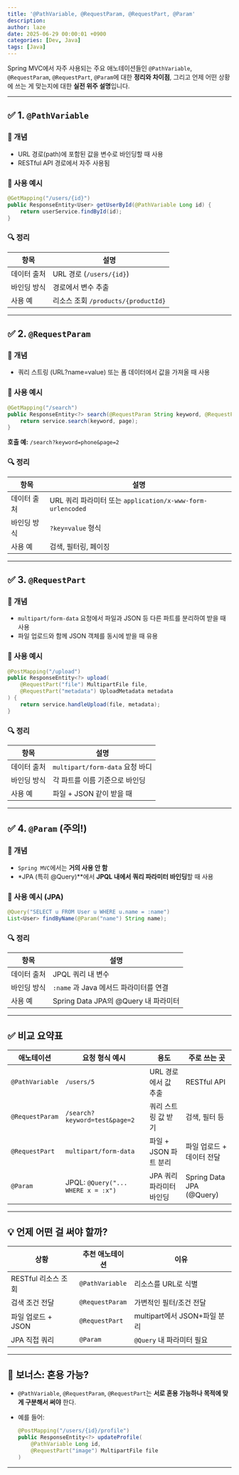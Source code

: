 ```yaml
---
title: '@PathVariable, @RequestParam, @RequestPart, @Param'
description: 
author: laze
date: 2025-06-29 00:00:01 +0900
categories: [Dev, Java]
tags: [Java]
---
```

Spring MVC에서 자주 사용되는 주요 애노테이션들인 `@PathVariable`, `@RequestParam`, `@RequestPart`, `@Param`에 대한 **정리와 차이점**, 그리고 언제 어떤 상황에 쓰는 게 맞는지에 대한 **실전 위주 설명**입니다.

---

## ✅ 1. `@PathVariable`

### 📌 개념

- URL 경로(path)에 포함된 값을 변수로 바인딩할 때 사용
- RESTful API 경로에서 자주 사용됨

### 📘 사용 예시

```java
@GetMapping("/users/{id}")
public ResponseEntity<User> getUserById(@PathVariable Long id) {
    return userService.findById(id);
}
```

### 🔍 정리

| 항목 | 설명 |
| --- | --- |
| 데이터 출처 | URL 경로 (`/users/{id}`) |
| 바인딩 방식 | 경로에서 변수 추출 |
| 사용 예 | 리소스 조회 `/products/{productId}` |

---

## ✅ 2. `@RequestParam`

### 📌 개념

- 쿼리 스트링 (URL?name=value) 또는 폼 데이터에서 값을 가져올 때 사용

### 📘 사용 예시

```java
@GetMapping("/search")
public ResponseEntity<?> search(@RequestParam String keyword, @RequestParam(defaultValue = "1") int page) {
    return service.search(keyword, page);
}
```

**호출 예:** `/search?keyword=phone&page=2`

### 🔍 정리

| 항목 | 설명 |
| --- | --- |
| 데이터 출처 | URL 쿼리 파라미터 또는 `application/x-www-form-urlencoded` |
| 바인딩 방식 | `?key=value` 형식 |
| 사용 예 | 검색, 필터링, 페이징 |

---

## ✅ 3. `@RequestPart`

### 📌 개념

- `multipart/form-data` 요청에서 파일과 JSON 등 다른 파트를 분리하여 받을 때 사용
- 파일 업로드와 함께 JSON 객체를 동시에 받을 때 유용

### 📘 사용 예시

```java
@PostMapping("/upload")
public ResponseEntity<?> upload(
    @RequestPart("file") MultipartFile file,
    @RequestPart("metadata") UploadMetadata metadata
) {
    return service.handleUpload(file, metadata);
}
```

### 🔍 정리

| 항목 | 설명 |
| --- | --- |
| 데이터 출처 | `multipart/form-data` 요청 바디 |
| 바인딩 방식 | 각 파트를 이름 기준으로 바인딩 |
| 사용 예 | 파일 + JSON 같이 받을 때 |

---

## ✅ 4. `@Param` (주의!)

### 📌 개념

- `Spring MVC`에서는 **거의 사용 안 함**
- *JPA (특히 @Query)**에서 **JPQL 내에서 쿼리 파라미터 바인딩**할 때 사용

### 📘 사용 예시 (JPA)

```java
@Query("SELECT u FROM User u WHERE u.name = :name")
List<User> findByName(@Param("name") String name);
```

### 🔍 정리

| 항목 | 설명 |
| --- | --- |
| 데이터 출처 | JPQL 쿼리 내 변수 |
| 바인딩 방식 | `:name` 과 Java 메서드 파라미터를 연결 |
| 사용 예 | Spring Data JPA의 @Query 내 파라미터 |

---

## ✅ 비교 요약표

| 애노테이션 | 요청 형식 예시 | 용도 | 주로 쓰는 곳 |
| --- | --- | --- | --- |
| `@PathVariable` | `/users/5` | URL 경로에서 값 추출 | RESTful API |
| `@RequestParam` | `/search?keyword=test&page=2` | 쿼리 스트링 값 받기 | 검색, 필터 등 |
| `@RequestPart` | `multipart/form-data` | 파일 + JSON 파트 분리 | 파일 업로드 + 데이터 전달 |
| `@Param` | JPQL: `@Query("... WHERE x = :x")` | JPA 쿼리 파라미터 바인딩 | Spring Data JPA (@Query) |

---

## 💡 언제 어떤 걸 써야 할까?

| 상황 | 추천 애노테이션 | 이유 |
| --- | --- | --- |
| RESTful 리소스 조회 | `@PathVariable` | 리소스를 URL로 식별 |
| 검색 조건 전달 | `@RequestParam` | 가변적인 필터/조건 전달 |
| 파일 업로드 + JSON | `@RequestPart` | multipart에서 JSON+파일 분리 |
| JPA 직접 쿼리 | `@Param` | `@Query` 내 파라미터 필요 |

---

## 💬 보너스: 혼용 가능?

- `@PathVariable`, `@RequestParam`, `@RequestPart`는 **서로 혼용 가능하나 목적에 맞게 구분해서 써야** 한다.
- 예를 들어:

    ```java
    @PostMapping("/users/{id}/profile")
    public ResponseEntity<?> updateProfile(
        @PathVariable Long id,
        @RequestPart("image") MultipartFile file
    )
    ```


---

